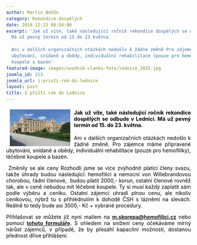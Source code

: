 ```yaml
---
author: Martin Bohůn
category: Rekondice dospělých
date: 2014-12-23 08:54:00
excerpt: 'Jak už víte, také následující ročník rekondice dospělých se odbude v Lednici
  Má už pevný termín od 15 do 23 května

  Ani v dalších organizačních otázkách nedošlo k žádné změně Pro zájemce máme připravené
  ubytování, snídaně a obědy, individuální rehabilitace (pouze pro hemofiliky), léčebné
  koupele a bazén'
featured-image: images/uvodnik-clanku-foto/lednice_2015.jpg
joomla_id: 213
joomla_url: i-pristi-rok-do-lednice
layout: post
title: I příští rok do Lednice
---
```


<h4 style="text-align: justify;"><span style="color: #000000;"><img src="images/uvodnik-clanku-foto/lednice_2015.jpg" border="0" width="165" height="100" style="float: left; margin-left: 10px; margin-right: 10px;" /></span><span style="color: #000000;">Jak už víte, také následující ročník rekondice dospělých se odbude v Lednici. Má už pevný termín od 15. do 23. května.</span></h4>
<p style="text-align: justify;"><span style="color: #000000;">Ani v dalších organizačních otázkách nedošlo k žádné změně. Pro zájemce máme připravené ubytování, snídaně a obědy, individuální rehabilitace (pouze pro hemofiliky), léčebné koupele a bazén.</span></p>

<p style="text-align: justify;"> <span style="color: #000000;">Změnily se ale ceny Rozhodli jsme se více zvýhodnit platící členy svazu, takže úhrady budou následující: hemofilici a nemocní von Willebrandovou chorobou, řádní členové,  budou platit 2000,- korun, ostatní členové rovněž tak, ale v ceně nebudou mít léčebné koupele. Ty si musí každý zaplatit sám podle výběru a ceníku. Ostatní zájemci uhradí plnou cenu, ale nikoliv ceníkovou, nýbrž tu s přihlédnutím k dohodě ČSH s lázněmi na slevách. Reálně to tedy bude asi 3500,- Kč + vybrané procedury. </span></p>
<p style="text-align: justify;"><span style="color: #000000;">Přihlašovat se můžete již nyní mailem na</span> <strong><a href="mailto:m.skorepa@hemofilici.cz" target="_blank">m.skorepa@hemofilici.cz</a></strong> <span style="color: #000000;">nebo pomocí</span> <strong><a href="index.php/cs/?option=com_chronoforms&amp;chronoform=PrihlaskaLednice-2015" title="Lednice 2015">tohoto formuláře</a>.</strong> <span style="color: #000000;">S ohledem na snížení ceny očekáváme mírný nárůst zájemců, v případě, že by přesáhl kapacitní možnosti, dostanou přednost dříve přihlášení.</span></p>